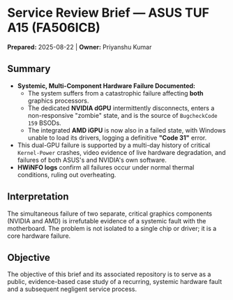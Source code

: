 ﻿# Service Review Brief — ASUS TUF A15 (FA506ICB)
**Prepared:** 2025-08-22 | **Owner:** Priyanshu Kumar

## Summary
- **Systemic, Multi-Component Hardware Failure Documented:**
  - The system suffers from a catastrophic failure affecting **both** graphics processors.
  - The dedicated **NVIDIA dGPU** intermittently disconnects, enters a non-responsive "zombie" state, and is the source of `BugcheckCode 159` BSODs.
  - The integrated **AMD iGPU** is now also in a failed state, with Windows unable to load its drivers, logging a definitive **"Code 31"** error.
- This dual-GPU failure is supported by a multi-day history of critical `Kernel-Power` crashes, video evidence of live hardware degradation, and failures of both ASUS's and NVIDIA's own software.
- **HWiNFO logs** confirm all failures occur under normal thermal conditions, ruling out overheating.

## Interpretation
The simultaneous failure of two separate, critical graphics components (NVIDIA and AMD) is irrefutable evidence of a systemic fault with the motherboard. The problem is not isolated to a single chip or driver; it is a core hardware failure.

## Objective
The objective of this brief and its associated repository is to serve as a public, evidence-based case study of a recurring, systemic hardware fault and a subsequent negligent service process.






